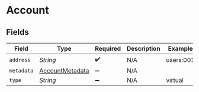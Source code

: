 # Account


## Fields

| Field                                                     | Type                                                      | Required                                                  | Description                                               | Example                                                   |
| --------------------------------------------------------- | --------------------------------------------------------- | --------------------------------------------------------- | --------------------------------------------------------- | --------------------------------------------------------- |
| `address`                                                 | *String*                                                  | :heavy_check_mark:                                        | N/A                                                       | users:001                                                 |
| `metadata`                                                | [AccountMetadata](../../models/shared/AccountMetadata.md) | :heavy_minus_sign:                                        | N/A                                                       |                                                           |
| `type`                                                    | *String*                                                  | :heavy_minus_sign:                                        | N/A                                                       | virtual                                                   |